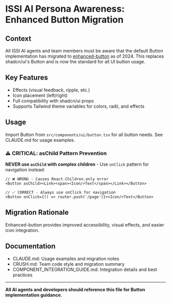 # ISSI AI Persona Awareness: Enhanced Button Migration

## Context

All ISSI AI agents and team members must be aware that the default Button implementation has migrated to [enhanced-button](https://github.com/jakobhoeg/enhanced-button) as of 2024. This replaces shadcn/ui's Button and is now the standard for all UI button usage.

## Key Features

- Effects (visual feedback, ripple, etc.)
- Icon placement (left/right)
- Full compatibility with shadcn/ui props
- Supports Tailwind theme variables for colors, radii, and effects

## Usage

Import Button from `src/components/ui/button.tsx` for all button needs. See CLAUDE.md for usage examples.

### ⚠️ CRITICAL: asChild Pattern Prevention

**NEVER use `asChild` with complex children** - Use `onClick` pattern for navigation instead:

```tsx
// ❌ WRONG - Causes React.Children.only error
<Button asChild><Link><span><Icon/>Text</span></Link></Button>

// ✅ CORRECT - Always use onClick for navigation
<Button onClick={() => router.push('/page')}><Icon/>Text</Button>
```

## Migration Rationale

Enhanced-button provides improved accessibility, visual effects, and easier icon integration.

## Documentation

- CLAUDE.md: Usage examples and migration notes
- CRUSH.md: Team code style and migration summary
- COMPONENT_INTEGRATION_GUIDE.md: Integration details and best practices

---

**All AI agents and developers should reference this file for Button implementation guidance.**
